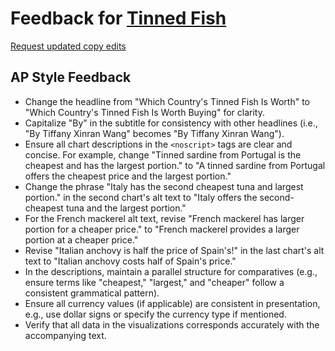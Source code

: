 # Feedback for [Tinned Fish](https://tiff-xwang.github.io/tinned-fish/)

[Request updated copy edits](https://github.com/jsoma/data-studio-projects-2024/issues/new/choose)

## AP Style Feedback

- Change the headline from "Which Country's Tinned Fish Is Worth" to "Which Country's Tinned Fish Is Worth Buying" for clarity.
- Capitalize "By" in the subtitle for consistency with other headlines (i.e., "By Tiffany Xinran Wang" becomes "By Tiffany Xinran Wang").
- Ensure all chart descriptions in the `<noscript>` tags are clear and concise. For example, change "Tinned sardine from Portugal is the cheapest and has the largest portion." to "A tinned sardine from Portugal offers the cheapest price and the largest portion."
- Change the phrase "Italy has the second cheapest tuna and largest portion." in the second chart's alt text to "Italy offers the second-cheapest tuna and the largest portion."
- For the French mackerel alt text, revise "French mackerel has larger portion for a cheaper price." to "French mackerel provides a larger portion at a cheaper price."
- Revise "Italian anchovy is half the price of Spain's!" in the last chart's alt text to "Italian anchovy costs half of Spain's price."  
- In the descriptions, maintain a parallel structure for comparatives (e.g., ensure terms like "cheapest," "largest," and "cheaper" follow a consistent grammatical pattern).
- Ensure all currency values (if applicable) are consistent in presentation, e.g., use dollar signs or specify the currency type if mentioned.
- Verify that all data in the visualizations corresponds accurately with the accompanying text.